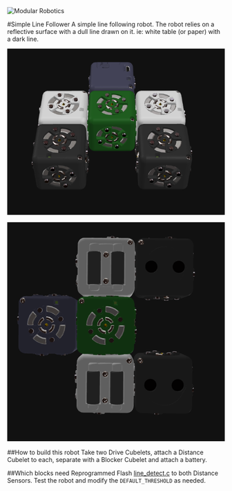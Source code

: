 <img src="http://www.modrobotics.com/wp-content/uploads/2016/05/mr_logo.png"  alt="Modular Robotics" width="100"/>

#Simple Line Follower
A simple line following robot. The robot relies on a reflective surface with a dull line drawn on it. ie: white table (or paper) with a dark line.

![Front View](img/front_view-virtual.PNG)

![Bottom View](img/bottom_view-virtual.PNG)

##How to build this robot
Take two Drive Cubelets, attach a Distance Cubelet to each, separate with a Blocker Cubelet and attach a battery.

##Which blocks need Reprogrammed
Flash [line_detect.c](line_detect.c) to both Distance Sensors. Test the robot and modify the `DEFAULT_THRESHOLD` as needed.
